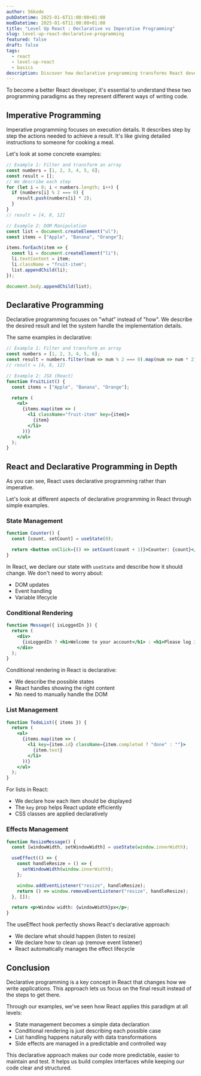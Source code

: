 ```yaml
---
author: 56kode
pubDatetime: 2025-01-6T11:00:00+01:00
modDatetime: 2025-01-6T11:00:00+01:00
title: "Level Up React : Declarative vs Imperative Programming"
slug: level-up-react-declarative-programming
featured: false
draft: false
tags:
  - react
  - level-up-react
  - basics
description: Discover how declarative programming transforms React development. Learn the key differences between imperative and declarative approaches through practical examples and understand why React embraces declarative programming for state, effects, lists, and conditional rendering.
---
```


To become a better React developer, it's essential to understand these two programming paradigms as they represent different ways of writing code.

## Imperative Programming

Imperative programming focuses on execution details. It describes step by step the actions needed to achieve a result. It's like giving detailed instructions to someone for cooking a meal.

Let's look at some concrete examples:

```js
// Example 1: Filter and transform an array
const numbers = [1, 2, 3, 4, 5, 6];
const result = [];
// We describe each step
for (let i = 0; i < numbers.length; i++) {
  if (numbers[i] % 2 === 0) {
    result.push(numbers[i] * 2);
  }
}
// result = [4, 8, 12]

// Example 2: DOM Manipulation
const list = document.createElement("ul");
const items = ["Apple", "Banana", "Orange"];

items.forEach(item => {
  const li = document.createElement("li");
  li.textContent = item;
  li.className = "fruit-item";
  list.appendChild(li);
});

document.body.appendChild(list);
```

## Declarative Programming

Declarative programming focuses on "what" instead of "how". We describe the desired result and let the system handle the implementation details.

The same examples in declarative:

```jsx
// Example 1: Filter and transform an array
const numbers = [1, 2, 3, 4, 5, 6];
const result = numbers.filter(num => num % 2 === 0).map(num => num * 2);
// result = [4, 8, 12]

// Example 2: JSX (React)
function FruitList() {
  const items = ["Apple", "Banana", "Orange"];

  return (
    <ul>
      {items.map(item => (
        <li className="fruit-item" key={item}>
          {item}
        </li>
      ))}
    </ul>
  );
}
```

## React and Declarative Programming in Depth

As you can see, React uses declarative programming rather than imperative.

Let's look at different aspects of declarative programming in React through simple examples.

### State Management

```jsx
function Counter() {
  const [count, setCount] = useState(0);

  return <button onClick={() => setCount(count + 1)}>Counter: {count}</button>;
}
```

In React, we declare our state with `useState` and describe how it should change. We don't need to worry about:

- DOM updates
- Event handling
- Variable lifecycle

### Conditional Rendering

```jsx
function Message({ isLoggedIn }) {
  return (
    <div>
      {isLoggedIn ? <h1>Welcome to your account</h1> : <h1>Please log in</h1>}
    </div>
  );
}
```

Conditional rendering in React is declarative:

- We describe the possible states
- React handles showing the right content
- No need to manually handle the DOM

### List Management

```jsx
function TodoList({ items }) {
  return (
    <ul>
      {items.map(item => (
        <li key={item.id} className={item.completed ? "done" : ""}>
          {item.text}
        </li>
      ))}
    </ul>
  );
}
```

For lists in React:

- We declare how each item should be displayed
- The `key` prop helps React update efficiently
- CSS classes are applied declaratively

### Effects Management

```jsx
function ResizeMessage() {
  const [windowWidth, setWindowWidth] = useState(window.innerWidth);

  useEffect(() => {
    const handleResize = () => {
      setWindowWidth(window.innerWidth);
    };

    window.addEventListener("resize", handleResize);
    return () => window.removeEventListener("resize", handleResize);
  }, []);

  return <p>Window width: {windowWidth}px</p>;
}
```

The useEffect hook perfectly shows React's declarative approach:

- We declare what should happen (listen to resize)
- We declare how to clean up (remove event listener)
- React automatically manages the effect lifecycle

## Conclusion

Declarative programming is a key concept in React that changes how we write applications. This approach lets us focus on the final result instead of the steps to get there.

Through our examples, we've seen how React applies this paradigm at all levels:

- State management becomes a simple data declaration
- Conditional rendering is just describing each possible case
- List handling happens naturally with data transformations
- Side effects are managed in a predictable and controlled way

This declarative approach makes our code more predictable, easier to maintain and test. It helps us build complex interfaces while keeping our code clear and structured.
